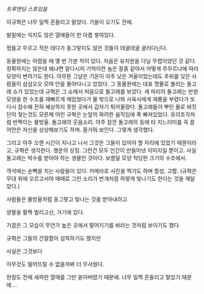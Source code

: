 *트루엔딩 스포있음*




이규혁은 너무 일찍 흔들리고 말았다. 가을이 오기도 전에.

발밑에는 익지도 않은 열매들이 한 아름 쌓여있다.

멍들고 무르고 작은 데다가 동그랗지도 않은 것들이 데굴데굴 굴러다닌다.

동물원에는 어렸을 때 몇 번 가본 적이 있다. 처음은 유치원을 다닐 무렵이었던 것 같다. 정확하지는 않은데 왜냐면 알다시피 기억이란 놈은 찰흙 같아서 어떻게 주무르냐에 따라 모양이 변하기도 한다. 아무튼 그날은 기온이 아주 낮은 겨울이었는데도 추위를 잊은 사람들이 삼삼오오 모여 안을 돌아다니고 있었다. 그 동물원에는 대표 명물로 불리는 돌고래 쇼가 있었는데 규혁은 그 쇼에서 처음으로 돌고래를 보았다. 세 마리의 돌고래는 반원 모양을 한 수조를 재빠르게 헤엄쳤다가 물 밖으로 나와 사육사에게 재롱을 부렸다가 또다시 잠수해 전혀 예상하지 못한 곳에서 갑자기 튀어올랐다. 돌고래들이 뿌린 물로 바짓단이 젖는것도 모른채 어린 규혁은 눈앞의 화려한 움직임에 푹 빠져있었다. 유리조각처럼 반짝이는 물방울. 돌고래의 웃음소리. 아주 잠깐 돌고래의 등에 타 지느러미를 꼭 끌어안은 자신을 상상해보기도 하며. 즐거워 보인다. 그렇게 생각했다.

그리고 아주 오랜 시간이 지나고 나서 그것은 그들이 있어야 할 자리에 있었기 때문이라고, 규혁은 생각한다. 행운의 상징. 그런건 모두 인간이 만들어낸 이미지일 뿐이고. 사실 돌고래는 박수를 받아야 하는 생물인 것이다. 보름달 모양 적당한 크기의 수조에서.

객석에는 손뼉을 치는 사람들이 있다. 카메라로 사진을 찍기도 하며 함성, 고함. (규혁은 무대 위에 오르고서야 때때로 그런 소리가 번개처럼 하얗게 빛나기도 한다는 것을 깨달았다.)

사람들은 물방울처럼 동그랗고 빛나는 것을 받아내려고.

양팔을 활짝 벌리고선, 거기에 있다.

가끔은 그 모습이 무언가 높은 곳에서 떨어지기를 바라는 것처럼 보이기도 했다.

규혁은 그들의 간절함이 섬뜩하기도 했지만

사실은 그것보다

아무것도 떨어뜨릴 수 없을까봐 더 무서웠다.

한참도 전에 새파란 열매를 그만 쏟아버렸기 때문에. 너무 일찍 흔들리고 말았기 때문에....





